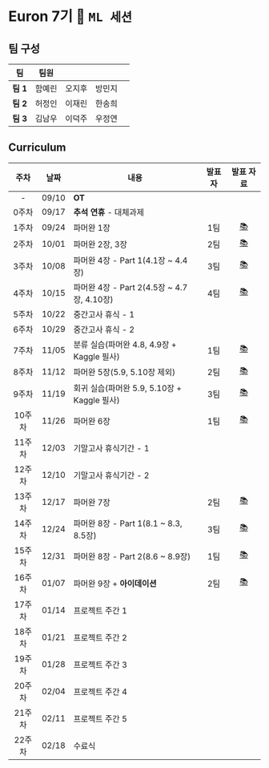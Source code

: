 # Euron 7기 🐣 ```ML 세션```

## 팀 구성

|팀|팀원| | | |
|---|---|---|---|---|
|**팀 1**|함예린|오지후|방민지||
|**팀 2**|허정인|이재린|한송희||
|**팀 3**|김남우|이덕주|우정연||

## Curriculum
|주차|날짜|내용|발표자|발표 자료|
|:-:|:---:|---------------|:---:|:-:|
|-|09/10|**OT**|||
|0주차|09/17|**추석 연휴** - 대체과제|||
|1주차|09/24|파머완 1장|1팀|[📚](https://github.com/Ewha-Euron/7th-ML/blob/b6c986f6c7acc8640a2b3caf06f5c2b115391394/Week1_1%E1%84%90%E1%85%B5%E1%86%B7_%E1%84%87%E1%85%A1%E1%86%AF%E1%84%91%E1%85%AD%E1%84%8C%E1%85%A1%E1%84%85%E1%85%AD.pdf)|
|2주차|10/01|파머완 2장, 3장|2팀|[📚](https://github.com/Ewha-Euron/7th-ML/blob/c494bc998e933b4e54a91e10552363cad72437c9/Euron%202%E1%84%8C%E1%85%AE%E1%84%8E%E1%85%A1%20%E1%84%87%E1%85%A1%E1%86%AF%E1%84%91%E1%85%AD%E1%84%8C%E1%85%A1%E1%84%85%E1%85%AD_2%E1%84%90%E1%85%B5%E1%86%B7.pdf)|
|3주차|10/08|파머완 4장 - Part 1(4.1장 ~  4.4장)|3팀|[📚](https://github.com/Ewha-Euron/7th-ML/blob/4dde8f420450feac9ab399651576b9f819c2737a/Euron_3%E1%84%8C%E1%85%AE%E1%84%8E%E1%85%A1%20%E1%84%87%E1%85%A1%E1%86%AF%E1%84%91%E1%85%AD%E1%84%8C%E1%85%A1%E1%84%85%E1%85%AD_3%E1%84%90%E1%85%B5%E1%86%B7.pdf)|
|4주차|10/15|파머완 4장 - Part 2(4.5장 ~ 4.7장, 4.10장)|4팀|[📚](https://github.com/Ewha-Euron/7th-ML/blob/b52f4b0b3a49c56cf131953372a5763f2fcd8227/ML_4%E1%84%8C%E1%85%AE%E1%84%8E%E1%85%A1_%E1%84%87%E1%85%A1%E1%86%AF%E1%84%91%E1%85%AD.pdf)|
|5주차|10/22|중간고사 휴식 - 1|||
|6주차|10/29|중간고사 휴식 - 2|||
|7주차|11/05|분류 실습(파머완 4.8, 4.9장 + Kaggle 필사)|1팀|[📚]( )|
|8주차|11/12|파머완 5장(5.9, 5.10장 제외)|2팀|[📚]( )|
|9주차|11/19|회귀 실습(파머완 5.9, 5.10장 + Kaggle 필사)|3팀|[📚]( )|
|10주차|11/26|파머완 6장|1팀|[📚]( )|
|11주차|12/03|기말고사 휴식기간 - 1|||
|12주차|12/10|기말고사 휴식기간 - 2|||
|13주차|12/17|파머완 7장|2팀|[📚]( )|
|14주차|12/24|파머완 8장 - Part 1(8.1 ~ 8.3, 8.5장)|3팀|[📚]( )|
|15주차|12/31|파머완 8장 - Part 2(8.6 ~ 8.9장)|1팀|[📚]( )|
|16주차|01/07|파머완 9장 + **아이데이션**|2팀|[📚]( )|
|17주차|01/14|프로젝트 주간 1|||
|18주차|01/21|프로젝트 주간 2|||
|19주차|01/28|프로젝트 주간 3|||
|20주차|02/04|프로젝트 주간 4|||
|21주차|02/11|프로젝트 주간 5|||
|22주차|02/18|수료식|||
